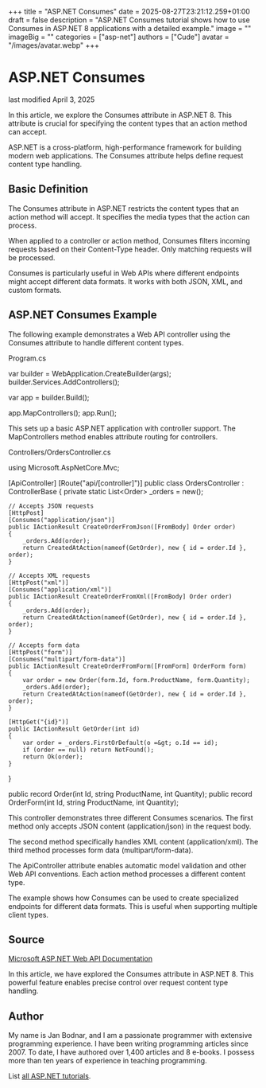 +++
title = "ASP.NET Consumes"
date = 2025-08-27T23:21:12.259+01:00
draft = false
description = "ASP.NET Consumes tutorial shows how to use
Consumes in ASP.NET 8 applications with a detailed example."
image = ""
imageBig = ""
categories = ["asp-net"]
authors = ["Cude"]
avatar = "/images/avatar.webp"
+++

# ASP.NET Consumes

last modified April 3, 2025

In this article, we explore the Consumes attribute in ASP.NET 8. This attribute
is crucial for specifying the content types that an action method can accept.

ASP.NET is a cross-platform, high-performance framework for building modern web
applications. The Consumes attribute helps define request content type handling.

## Basic Definition

The Consumes attribute in ASP.NET restricts the content types that an action
method will accept. It specifies the media types that the action can process.

When applied to a controller or action method, Consumes filters incoming requests
based on their Content-Type header. Only matching requests will be processed.

Consumes is particularly useful in Web APIs where different endpoints might
accept different data formats. It works with both JSON, XML, and custom formats.

## ASP.NET Consumes Example

The following example demonstrates a Web API controller using the Consumes
attribute to handle different content types.

Program.cs
  

var builder = WebApplication.CreateBuilder(args);
builder.Services.AddControllers();

var app = builder.Build();

app.MapControllers();
app.Run();

This sets up a basic ASP.NET application with controller support. The
MapControllers method enables attribute routing for controllers.

Controllers/OrdersController.cs
  

using Microsoft.AspNetCore.Mvc;

[ApiController]
[Route("api/[controller]")]
public class OrdersController : ControllerBase
{
    private static List&lt;Order&gt; _orders = new();

    // Accepts JSON requests
    [HttpPost]
    [Consumes("application/json")]
    public IActionResult CreateOrderFromJson([FromBody] Order order)
    {
        _orders.Add(order);
        return CreatedAtAction(nameof(GetOrder), new { id = order.Id }, order);
    }

    // Accepts XML requests
    [HttpPost("xml")]
    [Consumes("application/xml")]
    public IActionResult CreateOrderFromXml([FromBody] Order order)
    {
        _orders.Add(order);
        return CreatedAtAction(nameof(GetOrder), new { id = order.Id }, order);
    }

    // Accepts form data
    [HttpPost("form")]
    [Consumes("multipart/form-data")]
    public IActionResult CreateOrderFromForm([FromForm] OrderForm form)
    {
        var order = new Order(form.Id, form.ProductName, form.Quantity);
        _orders.Add(order);
        return CreatedAtAction(nameof(GetOrder), new { id = order.Id }, order);
    }

    [HttpGet("{id}")]
    public IActionResult GetOrder(int id)
    {
        var order = _orders.FirstOrDefault(o =&gt; o.Id == id);
        if (order == null) return NotFound();
        return Ok(order);
    }
}

public record Order(int Id, string ProductName, int Quantity);
public record OrderForm(int Id, string ProductName, int Quantity);

This controller demonstrates three different Consumes scenarios. The first method
only accepts JSON content (application/json) in the request body.

The second method specifically handles XML content (application/xml).
The third method processes form data (multipart/form-data).

The ApiController attribute enables automatic model validation and
other Web API conventions. Each action method processes a different content type.

The example shows how Consumes can be used to create specialized endpoints for
different data formats. This is useful when supporting multiple client types.

## Source

[Microsoft ASP.NET Web API Documentation](https://learn.microsoft.com/en-us/aspnet/core/web-api/?view=aspnetcore-8.0)

In this article, we have explored the Consumes attribute in ASP.NET 8. This
powerful feature enables precise control over request content type handling.

## Author

My name is Jan Bodnar, and I am a passionate programmer with extensive
programming experience. I have been writing programming articles since 2007.
To date, I have authored over 1,400 articles and 8 e-books. I possess more
than ten years of experience in teaching programming.

List [all ASP.NET tutorials](/all/#asp-net).